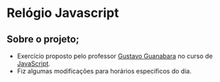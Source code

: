 # Relógio Javascript

## Sobre o projeto;

* Exercício proposto pelo professor [Gustavo Guanabara](https://www.youtube.com/user/cursosemvideo) no curso de [JavaScript](https://www.youtube.com/playlist?list=PLHz_AreHm4dlsK3Nr9GVvXCbpQyHQl1o1).
* Fiz algumas modificações para horários específicos do dia.